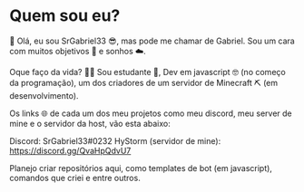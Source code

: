 # Quem sou eu?

👋 Olá, eu sou SrGabriel33 😎, mas pode me chamar de Gabriel.
Sou um cara com muitos objetivos 📌 e sonhos ☁️.

Oque faço da vida? 🧑‍💼
Sou estudante 📕, Dev em javascript 🤓 (no começo da programação), um dos criadores de um servidor de Minecraft ⛏️ (em desenvolvimento).

Os links 🌐 de cada um dos meu projetos como meu discord, meu server de mine e o servidor da host, vão esta abaixo:

Discord: SrGabriel33#0232
HyStorm (servidor de mine): https://discord.gg/QvaHpQdvU7

Planejo criar repositórios aqui, como templates de bot (em javascript), comandos que criei e entre outros. 
